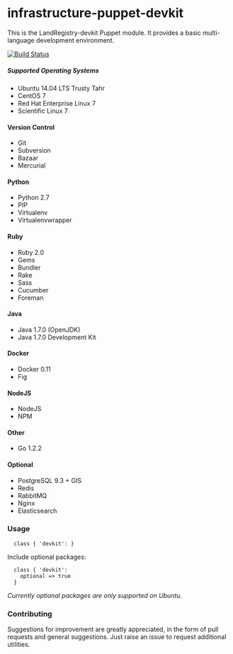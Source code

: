 infrastructure-puppet-devkit
=============================

This is the LandRegistry-devkit Puppet module. It provides a basic multi-language development environment.

[![Build Status](https://travis-ci.org/LandRegistry/infrastructure-puppet-devkit.svg?branch=master)](https://travis-ci.org/LandRegistry/infrastructure-puppet-devkit)

##### Supported Operating Systems
* Ubuntu 14.04 LTS Trusty Tahr
* CentOS 7
* Red Hat Enterprise Linux 7
* Scientific Linux 7

#### Version Control

* Git
* Subversion
* Bazaar
* Mercurial

#### Python

* Python 2.7
* PIP
* Virtualenv
* Virtualenvwrapper

#### Ruby

* Ruby 2.0
* Gems
* Bundler
* Rake
* Sass
* Cucumber
* Foreman

#### Java

* Java 1.7.0 (OpenJDK)
* Java 1.7.0 Development Kit

#### Docker

* Docker 0.11
* Fig

#### NodeJS

* NodeJS
* NPM

#### Other

* Go 1.2.2

#### Optional

* PostgreSQL 9.3 + GIS
* Redis
* RabbitMQ
* Nginx
* Elasticsearch

### Usage

```puppet
  class { 'devkit': }
```

Include optional packages:
```puppet
  class { 'devkit':
    optional => true
  }
```
*Currently optional packages are only supported on Ubuntu.*

### Contributing
Suggestions for improvement are greatly appreciated, in the form of pull requests and general suggestions. Just raise an issue to request additional utilities.
